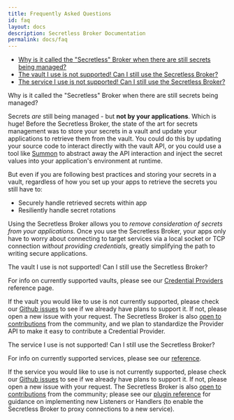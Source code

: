 ```yaml
---
title: Frequently Asked Questions
id: faq
layout: docs
description: Secretless Broker Documentation
permalink: docs/faq
---
```


<div class="container-fluid" id="faq-list">
  <ul>
    <li><a href="#faq-why-secretless">Why is it called the "Secretless" Broker when there are still secrets being managed?</a></li>
    <li><a href="#faq-vault-not-supported">The vault I use is not supported! Can I still use the Secretless Broker?</a></li>
    <li><a href="#faq-service-not-supported">The service I use is not supported! Can I still use the Secretless Broker?</a></li>
  </ul>
</div>

<div class="faq" id="faq-why-secretless">
  Why is it called the "Secretless" Broker when there are still secrets being managed?
</div>

<p>Secrets <em>are</em> still being managed - but <strong>not by your applications</strong>.
  Which is huge! Before the Secretless Broker, the state of the art for secrets management was to store
  your secrets in a vault and update your applications to retrieve them from the vault.
  You could do this by updating your source code to interact directly with the vault
  API, or you could use a tool like <a href="https://cyberark.github.io/summon">Summon</a>
  to abstract away the API interaction and inject the secret values into your application's
  environment at runtime.</p>

<p>But even if you are following best practices and storing your secrets in a vault,
  regardless of how you set up your apps to retrieve the secrets you still have to:</p>
  <ul>
    <li>Securely handle retrieved secrets within app</li>
    <li>Resiliently handle secret rotations</li>
  </ul>

<p>Using the Secretless Broker allows you to <em>remove consideration of secrets from
  your applications</em>. Once you use the Secretless Broker, your apps only have to worry about
  connecting to target services via a local socket or TCP connection <em>without providing
  credentials</em>, greatly simplifying the path to writing secure applications.</p>

<div class="faq" id="faq-vault-not-supported">
  The vault I use is not supported! Can I still use the Secretless Broker?
</div>

<p>For info on currently supported vaults, please see our
  <a href="/docs/reference/providers.html">Credential Providers</a> reference page.</p>

<p>If the vault you would like to use is not currently supported, please check our
  <a href="https://github.com/conjurinc/secretless-broker/issues">Github issues</a> to see
  if we already have plans to support it. If not, please open a new issue with your
  request. The Secretless Broker is also <a href="/community.html">open to contributions</a>
  from the community, and we plan to standardize the Provider API to make it easy
  to contribute a Credential Provider.</p>

<div class="faq" id="faq-service-not-supported">
  The service I use is not supported! Can I still use the Secretless Broker?
</div>

<p>For info on currently supported services, please see our <a href="/docs/reference.html">reference</a>.</p>

<p>If the service you would like to use is not currently supported, please check our
  <a href="https://github.com/conjurinc/secretless-broker/issues">Github issues</a> to see if
  we already have plans to support it. If not, please open a new issue with your request.
  The Secretless Broker is also <a href="/community.html">open to contributions</a> from the community;
  please see our <a href="/generated/pkg_secretless_plugin_v1.html">plugin reference</a>
  for guidance on implementing new Listeners or Handlers (to enable the Secretless Broker to proxy
  connections to a new service).</p>
